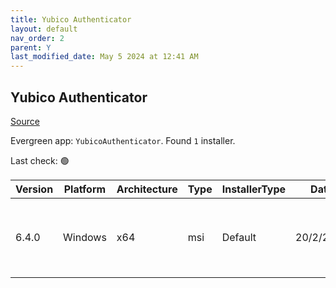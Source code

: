 ```yaml
---
title: Yubico Authenticator
layout: default
nav_order: 2
parent: Y
last_modified_date: May 5 2024 at 12:41 AM
---
```


## Yubico Authenticator

[Source](https://github.com/Yubico/yubioath-flutter/)

Evergreen app: `YubicoAuthenticator`. Found `1` installer.

Last check: 🟢

| Version | Platform | Architecture | Type | InstallerType | Date      | Size     | URI                                                                                                                                                                                                                |
| ------- | -------- | ------------ | ---- | ------------- | --------- | -------- | ------------------------------------------------------------------------------------------------------------------------------------------------------------------------------------------------------------------ |
| 6.4.0   | Windows  | x64          | msi  | Default       | 20/2/2024 | 36618240 | [https://github.com/Yubico/yubioath-flutter/releases/download/6.4.0/yubico-authenticator-6.4.0-win64.msi](https://github.com/Yubico/yubioath-flutter/releases/download/6.4.0/yubico-authenticator-6.4.0-win64.msi) |
